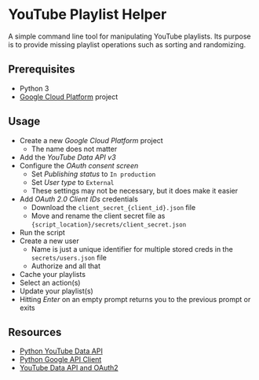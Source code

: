 # YouTube Playlist Helper

A simple command line tool for manipulating YouTube playlists. Its purpose is
to provide missing playlist operations such as sorting and randomizing.

## Prerequisites
- Python 3
- [Google Cloud Platform](https://console.cloud.google.com/) project

## Usage
- Create a new *Google Cloud Platform* project
    - The name does not matter
- Add the *YouTube Data API v3*
- Configure the *OAuth consent screen*
    - Set *Publishing status* to `In production`
    - Set *User type* to `External`
    - These settings may not be necessary, but it does make it easier
- Add *OAuth 2.0 Client IDs* credentials
    - Download the `client_secret_{client_id}.json` file
    - Move and rename the client secret file as `{script_location}/secrets/client_secret.json`
- Run the script
- Create a new user
    - Name is just a unique identifier for multiple stored creds in the `secrets/users.json` file
    - Authorize and all that
- Cache your playlists
- Select an action(s)
- Update your playlist(s)
- Hitting *Enter* on an empty prompt returns you to the previous prompt or exits

## Resources
- [Python YouTube Data API](https://developers.google.com/resources/api-libraries/documentation/youtube/v3/python/latest/)
- [Python Google API Client](https://github.com/googleapis/google-api-python-client)
- [YouTube Data API and OAuth2](https://developers.google.com/youtube/v3/guides/authentication)
